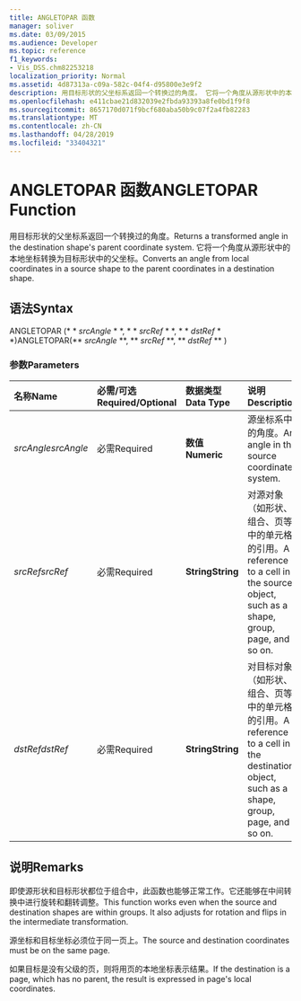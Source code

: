 ```yaml
---
title: ANGLETOPAR 函数
manager: soliver
ms.date: 03/09/2015
ms.audience: Developer
ms.topic: reference
f1_keywords:
- Vis_DSS.chm82253218
localization_priority: Normal
ms.assetid: 4d87313a-c09a-582c-04f4-d95800e3e9f2
description: 用目标形状的父坐标系返回一个转换过的角度。 它将一个角度从源形状中的本地坐标转换为目标形状中的父坐标。
ms.openlocfilehash: e411cbae21d832039e2fbda93393a8fe0bd1f9f8
ms.sourcegitcommit: 8657170d071f9bcf680aba50b9c07f2a4fb82283
ms.translationtype: MT
ms.contentlocale: zh-CN
ms.lasthandoff: 04/28/2019
ms.locfileid: "33404321"
---
```

# <a name="angletopar-function"></a><span data-ttu-id="6060f-104">ANGLETOPAR 函数</span><span class="sxs-lookup"><span data-stu-id="6060f-104">ANGLETOPAR Function</span></span>

<span data-ttu-id="6060f-105">用目标形状的父坐标系返回一个转换过的角度。</span><span class="sxs-lookup"><span data-stu-id="6060f-105">Returns a transformed angle in the destination shape's parent coordinate system.</span></span> <span data-ttu-id="6060f-106">它将一个角度从源形状中的本地坐标转换为目标形状中的父坐标。</span><span class="sxs-lookup"><span data-stu-id="6060f-106">Converts an angle from local coordinates in a source shape to the parent coordinates in a destination shape.</span></span> 
  
## <a name="syntax"></a><span data-ttu-id="6060f-107">语法</span><span class="sxs-lookup"><span data-stu-id="6060f-107">Syntax</span></span>

<span data-ttu-id="6060f-108">ANGLETOPAR (\* \* *srcAngle* \* \*, \* \* *srcRef* \* \*, \* \* *dstRef* \* \*)</span><span class="sxs-lookup"><span data-stu-id="6060f-108">ANGLETOPAR(\*\* *srcAngle* \*\*, \*\* *srcRef* \*\*, \*\* *dstRef* \*\* )</span></span> 
  
### <a name="parameters"></a><span data-ttu-id="6060f-109">参数</span><span class="sxs-lookup"><span data-stu-id="6060f-109">Parameters</span></span>

|<span data-ttu-id="6060f-110">**名称**</span><span class="sxs-lookup"><span data-stu-id="6060f-110">**Name**</span></span>|<span data-ttu-id="6060f-111">**必需/可选**</span><span class="sxs-lookup"><span data-stu-id="6060f-111">**Required/Optional**</span></span>|<span data-ttu-id="6060f-112">**数据类型**</span><span class="sxs-lookup"><span data-stu-id="6060f-112">**Data Type**</span></span>|<span data-ttu-id="6060f-113">**说明**</span><span class="sxs-lookup"><span data-stu-id="6060f-113">**Description**</span></span>|
|:-----|:-----|:-----|:-----|
| <span data-ttu-id="6060f-114">_srcAngle_</span><span class="sxs-lookup"><span data-stu-id="6060f-114">_srcAngle_</span></span> <br/> |<span data-ttu-id="6060f-115">必需</span><span class="sxs-lookup"><span data-stu-id="6060f-115">Required</span></span>  <br/> |<span data-ttu-id="6060f-116">**数值**</span><span class="sxs-lookup"><span data-stu-id="6060f-116">**Numeric**</span></span> <br/> |<span data-ttu-id="6060f-117">源坐标系中的角度。</span><span class="sxs-lookup"><span data-stu-id="6060f-117">An angle in the source coordinate system.</span></span>  <br/> |
| <span data-ttu-id="6060f-118">_srcRef_</span><span class="sxs-lookup"><span data-stu-id="6060f-118">_srcRef_</span></span> <br/> |<span data-ttu-id="6060f-119">必需</span><span class="sxs-lookup"><span data-stu-id="6060f-119">Required</span></span>  <br/> |<span data-ttu-id="6060f-120">**String**</span><span class="sxs-lookup"><span data-stu-id="6060f-120">**String**</span></span> <br/> | <span data-ttu-id="6060f-121">对源对象（如形状、组合、页等）中的单元格的引用。</span><span class="sxs-lookup"><span data-stu-id="6060f-121">A reference to a cell in the source object, such as a shape, group, page, and so on.</span></span>  <br/> |
| <span data-ttu-id="6060f-122">_dstRef_</span><span class="sxs-lookup"><span data-stu-id="6060f-122">_dstRef_</span></span> <br/> |<span data-ttu-id="6060f-123">必需</span><span class="sxs-lookup"><span data-stu-id="6060f-123">Required</span></span>  <br/> |<span data-ttu-id="6060f-124">**String**</span><span class="sxs-lookup"><span data-stu-id="6060f-124">**String**</span></span> <br/> |<span data-ttu-id="6060f-125">对目标对象（如形状、组合、页等）中的单元格的引用。</span><span class="sxs-lookup"><span data-stu-id="6060f-125">A reference to a cell in the destination object, such as a shape, group, page, and so on.</span></span>  <br/> |
   
## <a name="remarks"></a><span data-ttu-id="6060f-126">说明</span><span class="sxs-lookup"><span data-stu-id="6060f-126">Remarks</span></span>

<span data-ttu-id="6060f-p103">即使源形状和目标形状都位于组合中，此函数也能够正常工作。它还能够在中间转换中进行旋转和翻转调整。</span><span class="sxs-lookup"><span data-stu-id="6060f-p103">This function works even when the source and destination shapes are within groups. It also adjusts for rotation and flips in the intermediate transformation.</span></span>
  
<span data-ttu-id="6060f-129">源坐标和目标坐标必须位于同一页上。</span><span class="sxs-lookup"><span data-stu-id="6060f-129">The source and destination coordinates must be on the same page.</span></span>
  
<span data-ttu-id="6060f-130">如果目标是没有父级的页，则将用页的本地坐标表示结果。</span><span class="sxs-lookup"><span data-stu-id="6060f-130">If the destination is a page, which has no parent, the result is expressed in page's local coordinates.</span></span>
  

